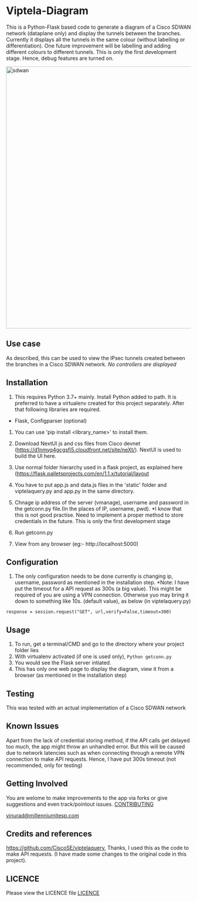 # Viptela-Diagram
This is a Python-Flask based code to generate a diagram of a Cisco SDWAN network (dataplane only) and display the tunnels between the branches. Currently it displays all the tunnels in the same colour (without labelling or differentiation). One future improvement will be labelling and adding different colours to different tunnels. This is only the first development stage. Hence, debug features are turned on.

<img width="715" alt="sdwan" src="https://user-images.githubusercontent.com/31266374/96609909-a860ef80-1318-11eb-9283-e63aa60ac8a6.PNG">


## Use case
As described, this can be used to view the IPsec tunnels created between the branches in a Cisco SDWAN network. *No controllers are displayed*

## Installation

1. This requires Python 3.7+ mainly. Install Python added to path. It is preferred to have a virtualenv created for this project separately. After that following libraries are required.
* Flask, Configparser (optional)
1. You can use 'pip install <library_name>' to install them.

1. Download NextUI js and css files from Cisco devnet (https://d1nmyq4gcgsfi5.cloudfront.net/site/neXt/). NextUI is used to build the UI here. 
1. Use normal folder hierarchy used in a flask project, as explained here (https://flask.palletsprojects.com/en/1.1.x/tutorial/layout
1. You have to put app.js and data.js files in the 'static' folder and viptelaquery.py and app.py in the same directory.
1. Chnage ip address of the server (vmanage), username and password in the getconn.py file.(In the places of IP, username, pwd). *I know that this is not good practise. Need to implement a proper method to store credentials in the future. This is only the first development stage
1. Run getconn.py
1. View from any browser (eg:- http://localhost:5000)

## Configuration

1. The only configuration needs to be done currently is changing ip, username, password as mentioned in the installation step.
*Note: I have put the timeout for a API request as 300s (a big value). This might be required of you are using a VPN connection. Otherwise yuo may bring it down to something like 10s. (default value), as below (in viptelaquery.py)

`response = session.request("GET", url,verify=False,timeout=300)`

## Usage

1. To run, get a terminal/CMD and go to the directory where your project folder lies
1. With virtualenv activated (if one is used only), `Python getconn.py`
1. You would see the Flask server intiated.
1. This has only one web page to display the diagram, view it from a browser (as mentioned in the installation step)

## Testing

This was tested with an actual implementation of a Cisco SDWAN network

## Known Issues

Apart from the lack of credential storing method, if the API calls get delayed too much, the app might throw an unhandled error. But this will be caused due to network latencies such as when connecting through a remote VPN connection to make API requests. Hence, I have put 300s timeout (not recommended, only for testing)

## Getting Involved

You are welome to make improvements to the app via forks or give suggestions and even track/pointout issues.
[CONTRIBUTING](https://github.com/VinuraD/Viptela-Diagram/blob/main/CONTRIBUTING.md)

vinurad@millenniumitesp.com 

## Credits and references

https://github.com/CiscoSE/viptelaquery, Thanks, I used this as the code to make API requests. (I have made some changes to the original code in this project). 

## LICENCE

Please view the LICENCE file
[LICENCE](https://github.com/VinuraD/Viptela-Diagram/blob/main/LICENSE)
